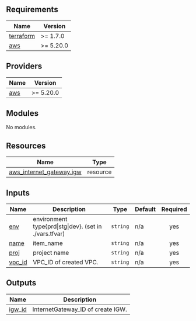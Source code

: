 ## Requirements

| Name | Version |
|------|---------|
| <a name="requirement_terraform"></a> [terraform](#requirement\_terraform) | >= 1.7.0 |
| <a name="requirement_aws"></a> [aws](#requirement\_aws) | >= 5.20.0 |

## Providers

| Name | Version |
|------|---------|
| <a name="provider_aws"></a> [aws](#provider\_aws) | >= 5.20.0 |

## Modules

No modules.

## Resources

| Name | Type |
|------|------|
| [aws_internet_gateway.igw](https://registry.terraform.io/providers/hashicorp/aws/latest/docs/resources/internet_gateway) | resource |

## Inputs

| Name | Description | Type | Default | Required |
|------|-------------|------|---------|:--------:|
| <a name="input_env"></a> [env](#input\_env) | environment type{prd\|stg\|dev}. (set in ./vars.tfvar) | `string` | n/a | yes |
| <a name="input_name"></a> [name](#input\_name) | item\_name | `string` | n/a | yes |
| <a name="input_proj"></a> [proj](#input\_proj) | project name | `string` | n/a | yes |
| <a name="input_vpc_id"></a> [vpc\_id](#input\_vpc\_id) | VPC\_ID of created VPC. | `string` | n/a | yes |

## Outputs

| Name | Description |
|------|-------------|
| <a name="output_igw_id"></a> [igw\_id](#output\_igw\_id) | InternetGateway\_ID of create IGW. |
